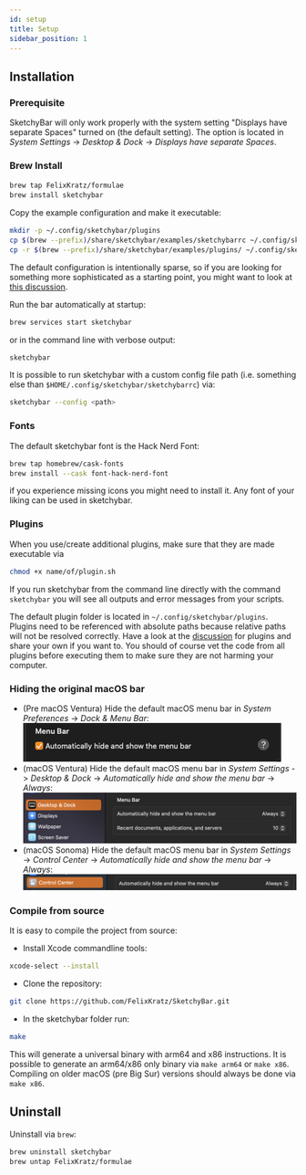 ```yaml
---
id: setup
title: Setup
sidebar_position: 1
---
```


## Installation
### Prerequisite
SketchyBar will only work properly with the system setting "Displays have
separate Spaces" turned on (the default setting). The option is located
in *System Settings* -> *Desktop & Dock* -> *Displays have separate Spaces*.

### Brew Install
```bash
brew tap FelixKratz/formulae
brew install sketchybar
```
Copy the example configuration and make it executable:
```bash
mkdir -p ~/.config/sketchybar/plugins
cp $(brew --prefix)/share/sketchybar/examples/sketchybarrc ~/.config/sketchybar/sketchybarrc
cp -r $(brew --prefix)/share/sketchybar/examples/plugins/ ~/.config/sketchybar/plugins/
```
The default configuration is intentionally sparse, so if you are looking for something more sophisticated as a starting point, you might want to look at
[this discussion](https://github.com/FelixKratz/SketchyBar/discussions/47).

Run the bar automatically at startup:
```bash
brew services start sketchybar
```
or in the command line with verbose output:
```bash
sketchybar
```

It is possible to run sketchybar with a custom config file path (i.e. something
else than `$HOME/.config/sketchybar/sketchybarrc`) via:
```bash
sketchybar --config <path>
```

### Fonts
The default sketchybar font is the Hack Nerd Font:
```bash
brew tap homebrew/cask-fonts
brew install --cask font-hack-nerd-font
```
if you experience missing icons you might need to install it. Any font
of your liking can be used in sketchybar.

### Plugins
When you use/create additional plugins, make sure that they are made executable via
```bash
chmod +x name/of/plugin.sh
```
If you run sketchybar from the command line directly with the command `sketchybar` you will see
all outputs and error messages from your scripts.

The default plugin folder is located in `~/.config/sketchybar/plugins`.
Plugins need to be referenced with absolute paths because relative paths will not be resolved correctly.
Have a look at the [discussion](https://github.com/FelixKratz/SketchyBar/discussions/12) for plugins and share your own if you want to.
You should of course vet the code from all plugins before executing them to make sure they are not harming your computer.

### Hiding the original macOS bar
- (Pre macOS Ventura) Hide the default macOS menu bar in *System Preferences* -> *Dock & Menu Bar*:
![hide_macOS_bar](/img/hide_menubar.png)
- (macOS Ventura) Hide the default macOS menu bar in *System Settings* -> *Desktop & Dock* -> *Automatically hide and show the menu bar* -> *Always*:
![hide_macOS_bar_ventura](/img/hide_macos_bar_ventura.png)
- (macOS Sonoma) Hide the default macOS menu bar in *System Settings* -> *Control Center* -> *Automatically hide and show the menu bar* -> *Always*:
![hide_macOS_bar_sonoma](/img/hide_macos_bar_sonoma.png)

### Compile from source
It is easy to compile the project from source:

- Install Xcode commandline tools:
```bash
xcode-select --install
```

- Clone the repository:
```bash
git clone https://github.com/FelixKratz/SketchyBar.git
```

- In the sketchybar folder run:
```bash
make
```

This will generate a universal binary with arm64 and x86 instructions. It is
possible to generate an arm64/x86 only binary via `make arm64` or `make x86`.
Compiling on older macOS (pre Big Sur) versions should always be done via `make x86`.

## Uninstall
Uninstall via `brew`:
```bash
brew uninstall sketchybar
brew untap FelixKratz/formulae
```
